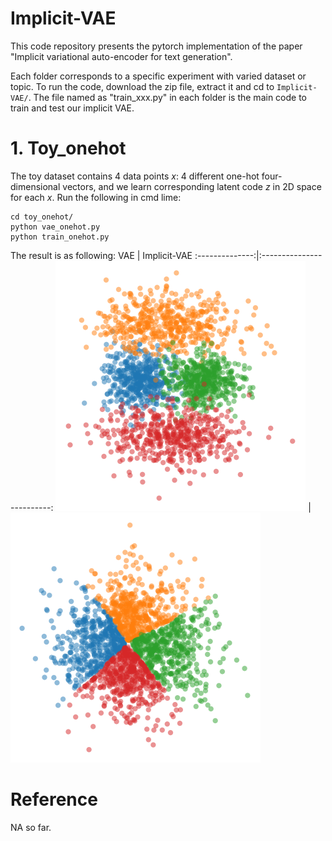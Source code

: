 # Implicit-VAE
This code repository presents the pytorch implementation of the paper "Implicit variational auto-encoder for text generation". 

Each folder corresponds to a specific experiment with varied dataset or topic. To run the code, download the zip file, extract it and cd to `Implicit-VAE/`. The file named as "train_xxx.py" in each folder is the main code to train and test our implicit VAE. 

# 1. Toy_onehot
The toy dataset contains 4 data points $x$: 4 different one-hot four-dimensional vectors, and we learn corresponding latent code $z$ in 2D space for each $x$. Run the following in cmd lime:
```
cd toy_onehot/
python vae_onehot.py
python train_onehot.py
```
The result is as following:
VAE             |  Implicit-VAE
:--------------:|:-------------------------:
![](toy_onehot/results_vae/070000.png)  |  ![](toy_onehot/results/075000.png)

# Reference
  NA so far.
